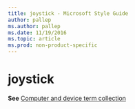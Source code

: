 ```yaml
---
title: joystick - Microsoft Style Guide
author: pallep
ms.author: pallep
ms.date: 11/19/2016
ms.topic: article
ms.prod: non-product-specific
---
```


# joystick

**See** [Computer and device term collection](/style-guide/a-z-word-list-term-collections/term-collections/computer-device-terms)
